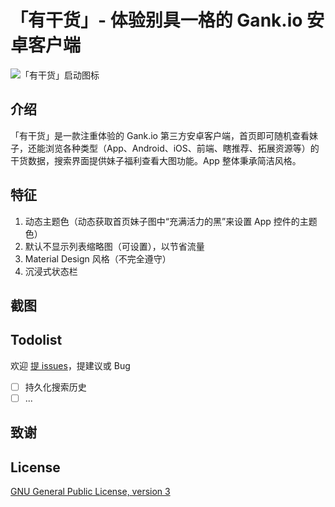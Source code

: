 # 「有干货」- 体验别具一格的 Gank.io 安卓客户端

![「有干货」启动图标](https://github.com/Bakumon/UGank/raw/master/art/ic_launcher.png)

## 介绍

「有干货」是一款注重体验的 Gank.io 第三方安卓客户端，首页即可随机查看妹子，还能浏览各种类型（App、Android、iOS、前端、瞎推荐、拓展资源等）的干货数据，搜索界面提供妹子福利查看大图功能。App 整体秉承简洁风格。

## 特征

1. 动态主题色（动态获取首页妹子图中“充满活力的黑”来设置 App 控件的主题色）
2. 默认不显示列表缩略图（可设置），以节省流量
3. Material Design 风格（不完全遵守）
4. 沉浸式状态栏

## 截图

## Todolist

欢迎 [提 issues](https://github.com/Bakumon/UGank/issues/new)，提建议或 Bug

-[ ] 持久化搜索历史
-[ ] ...

## 致谢

## License

[GNU General Public License, version 3](https://github.com/Bakumon/UGank/blob/master/LICENSE)